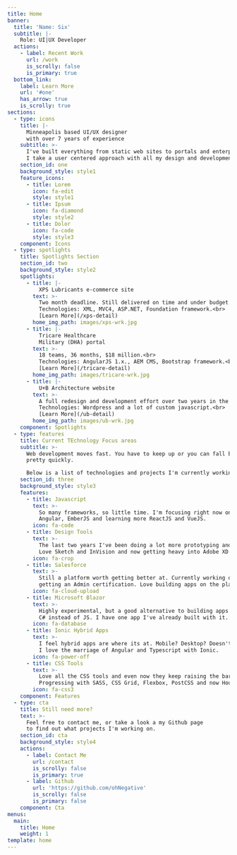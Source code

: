 ```yaml
---
title: Home
banner:
  title: 'Name: Six'
  subtitle: |-
    Role: UI|UX Developer
  actions:
    - label: Recent Work
      url: /work
      is_scrolly: false
      is_primary: true
  bottom_link:
    label: Learn More
    url: '#one'
    has_arrow: true
    is_scrolly: true
sections:
  - type: icons
    title: |-
      Minneapolis based UI/UX designer
      with over 7 years of experience
    subtitle: >-
      I've built everything from static web sites to portals and enterprise applications.<br> 
      I take a user centered approach with all my design and development work.
    section_id: one
    background_style: style1
    feature_icons:
      - title: Lorem
        icon: fa-edit
        style: style1
      - title: Ipsum
        icon: fa-diamond
        style: style2
      - title: Dolor
        icon: fa-code
        style: style3
    component: Icons
  - type: spotlights
    title: Spotlights Section
    section_id: two
    background_style: style2
    spotlights:
      - title: |-
          XPS Lubricants e-commerce site
        text: >-
          Two month deadline. Still delivered on time and under budget.<br>
          Technologies: XML, MVC4, ASP.NET, Foundation framework.<br> 
          [Learn More](/xps-detail)
        home_img_path: images/xps-wrk.jpg
      - title: |-
          Tricare Healthcare 
          Military (DHA) portal
        text: >-
          18 teams, 36 months, $18 million.<br>
          Technologies: AngularJS 1.x., AEM CMS, Bootstrap framework.<br> 
          [Learn More](/tricare-detail)
        home_img_path: images/tricare-wrk.jpg
      - title: |-
          U+B Architecture website
        text: >-
          A full redesign and development effort over two years in the making.<br>
          Technologies: Wordpress and a lot of custom javascript.<br> 
          [Learn More](/ub-detail)
        home_img_path: images/ub-wrk.jpg
    component: Spotlights
  - type: features
    title: Current TEchnology Focus areas
    subtitle: >-
      Web development moves fast. You have to keep up or you can fall behind 
      pretty quickly.  

      Below is a list of technologies and projects I'm currently working on
    section_id: three
    background_style: style3
    features:
      - title: Javascript
        text: >-
          So many frameworks, so little time. I'm focusing right now on
          Angular, EmberJS and learning more ReactJS and VueJS.
        icon: fa-code
      - title: Design Tools
        text: >-
          The last two years I've been doing a lot more prototyping and designing.
          Love Sketch and InVision and now getting heavy into Adobe XD
        icon: fa-crop
      - title: Salesforce
        text: >-
          Still a platform worth getting better at. Currently working on
          getting an Admin certification. Love building apps on the platform.
        icon: fa-cloud-upload
      - title: Microsoft Blazor
        text: >-
          Highly experimental, but a good alternative to building apps in 
          C# instead of JS. I have one app I've already built with it. 
        icon: fa-database
      - title: Ionic Hybrid Apps
        text: >-
          I feel hybrid apps are where its at. Mobile? Desktop? Doesn't matter.
          I love the marriage of Angular and Typescript with Ionic. 
        icon: fa-power-off
      - title: CSS Tools
        text: >-
          Love all the CSS tools and even now they keep raising the bar.
          Progressing with SASS, CSS Grid, Flexbox, PostCSS and now Houdini? Awesome. 
        icon: fa-css3
    component: Features
  - type: cta
    title: Still need more?
    text: >-
      Feel free to contact me, or take a look a my Github page
      to find out what projects I'm working on.
    section_id: cta
    background_style: style4
    actions:
      - label: Contact Me
        url: /contact
        is_scrolly: false
        is_primary: true
      - label: Github
        url: 'https://github.com/ohNegative'
        is_scrolly: false
        is_primary: false
    component: Cta
menus:
  main:
    title: Home
    weight: 1
template: home
---
```

